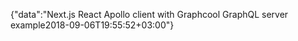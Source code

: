 {"data":"Next.js React Apollo client with Graphcool GraphQL server example2018-09-06T19:55:52+03:00"}
